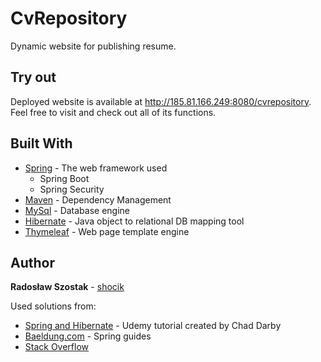 # CvRepository
Dynamic website for publishing resume.

## Try out
Deployed website is available at http://185.81.166.249:8080/cvrepository. Feel free to visit and check out all of its functions.

## Built With
* [Spring](https://spring.io/) - The web framework used
  * Spring Boot
  * Spring Security
* [Maven](https://maven.apache.org/) - Dependency Management
* [MySql](https://www.mysql.com/) - Database engine
* [Hibernate](https://hibernate.org/orm/) - Java object to relational DB mapping tool
* [Thymeleaf](https://www.thymeleaf.org/) - Web page template engine


## Author
**Radosław Szostak** - [shocik](https://github.com/shocik)

Used solutions from:
* [Spring and Hibernate](https://www.udemy.com/course/spring-hibernate-tutorial/) - Udemy tutorial created by Chad Darby
* [Baeldung.com](https://www.baeldung.com/) - Spring guides
* [Stack Overflow](https://stackoverflow.com/)
